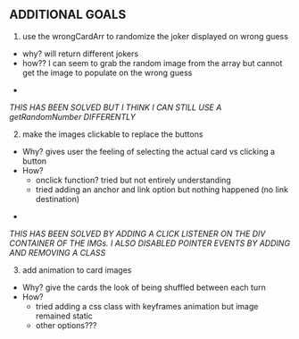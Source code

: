 ## ADDITIONAL GOALS 
1. use the wrongCardArr to randomize the joker displayed on wrong guess
  - why? will return different jokers 
  - how?? I can seem to grab the random image from the array but cannot get the image to populate on the wrong guess
* 
*THIS HAS BEEN SOLVED BUT I THINK I CAN STILL USE A getRandomNumber DIFFERENTLY*

2. make the images clickable to replace the buttons
  - Why? gives user the feeling of selecting the actual card vs clicking a button
  - How? 
    * onclick function? tried but not entirely understanding
    * tried adding an anchor and link option but nothing happened (no link destination)
* 
*THIS HAS BEEN SOLVED BY ADDING A CLICK LISTENER ON THE DIV CONTAINER OF THE IMGs. I ALSO DISABLED POINTER EVENTS BY ADDING AND REMOVING A CLASS*

3. add animation to card images
  - Why? give the cards the look of being shuffled between each turn 
  - How? 
    * tried adding a css class with keyframes animation but image remained static
    * other options???




